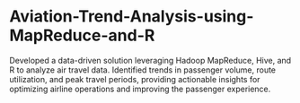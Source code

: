 # Aviation-Trend-Analysis-using-MapReduce-and-R
Developed a data-driven solution leveraging Hadoop MapReduce, Hive, and R to analyze air travel data. Identified trends in passenger volume, route utilization, and peak travel periods, providing actionable insights for optimizing airline operations and improving the passenger experience.
